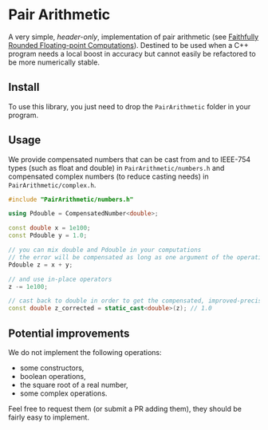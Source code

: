 # Pair Arithmetic

A very simple, *header-only*, implementation of pair arithmetic (see [Faithfully Rounded Floating-point Computations](https://dl.acm.org/doi/10.1145/3290955)).
Destined to be used when a C++ program needs a local boost in accuracy but cannot easily be refactored to be more numerically stable.

## Install

To use this library, you just need to drop the `PairArithmetic` folder in your program.

## Usage

We provide compensated numbers that can be cast from and to IEEE-754 types (such as float and double) in `PairArithmetic/numbers.h` and compensated complex numbers (to reduce casting needs) in `PairArithmetic/complex.h`.

```cpp
#include "PairArithmetic/numbers.h"

using Pdouble = CompensatedNumber<double>;

const double x = 1e100;
const Pdouble y = 1.0;

// you can mix double and Pdouble in your computations
// the error will be compensated as long as one argument of the operations is a Pdouble
Pdouble z = x + y;

// and use in-place operators
z -= 1e100;

// cast back to double in order to get the compensated, improved-precision, result
const double z_corrected = static_cast<double>(z); // 1.0
```

## Potential improvements

We do not implement the following operations:

* some constructors,
* boolean operations,
* the square root of a real number,
* some complex operations.

Feel free to request them (or submit a PR adding them), they should be fairly easy to implement.
